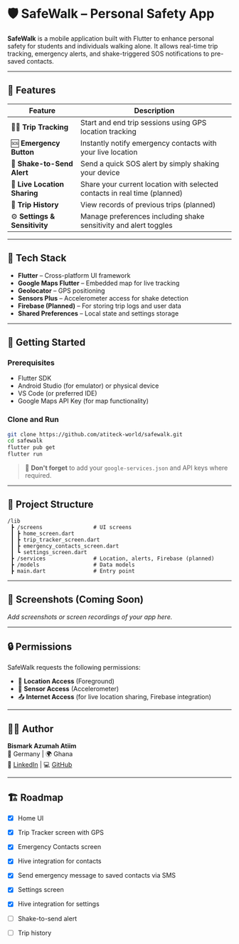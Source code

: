 
# 🛡️ SafeWalk – Personal Safety App

**SafeWalk** is a mobile application built with Flutter to enhance personal safety for students and individuals walking alone. It allows real-time trip tracking, emergency alerts, and shake-triggered SOS notifications to pre-saved contacts.

---

## 📱 Features

| Feature                         | Description                                                                 |
|---------------------------------|-----------------------------------------------------------------------------|
| 🚶‍♂️ **Trip Tracking**            | Start and end trip sessions using GPS location tracking                   |
| 🆘 **Emergency Button**         | Instantly notify emergency contacts with your live location               |
| 📳 **Shake-to-Send Alert**      | Send a quick SOS alert by simply shaking your device                      |
| 📍 **Live Location Sharing**    | Share your current location with selected contacts in real time (planned) |
| 📔 **Trip History**             | View records of previous trips (planned)                                   |
| ⚙️ **Settings & Sensitivity**   | Manage preferences including shake sensitivity and alert toggles          |

---

## 🧰 Tech Stack

- **Flutter** – Cross-platform UI framework
- **Google Maps Flutter** – Embedded map for live tracking
- **Geolocator** – GPS positioning
- **Sensors Plus** – Accelerometer access for shake detection
- **Firebase (Planned)** – For storing trip logs and user data
- **Shared Preferences** – Local state and settings storage

---

## 🚀 Getting Started

### Prerequisites

- Flutter SDK
- Android Studio (for emulator) or physical device
- VS Code (or preferred IDE)
- Google Maps API Key (for map functionality)

### Clone and Run

```bash
git clone https://github.com/atiteck-world/safewalk.git
cd safewalk
flutter pub get
flutter run
```

> 🔐 **Don't forget** to add your `google-services.json` and API keys where required.

---

## 📂 Project Structure

```
/lib
 ┣ /screens                # UI screens
 ┃ ┣ home_screen.dart
 ┃ ┣ trip_tracker_screen.dart
 ┃ ┣ emergency_contacts_screen.dart
 ┃ ┗ settings_screen.dart
 ┣ /services               # Location, alerts, Firebase (planned)
 ┣ /models                 # Data models
 ┣ main.dart               # Entry point
```

---

## 📸 Screenshots (Coming Soon)

_Add screenshots or screen recordings of your app here._

---

## 🔒 Permissions

SafeWalk requests the following permissions:

- 📍 **Location Access** (Foreground)
- 📳 **Sensor Access** (Accelerometer)
- 📤 **Internet Access** (for live location sharing, Firebase integration)

---

## 👨‍💻 Author

**Bismark Azumah Atiim**  
📍 Germany | 🌍 Ghana  
💼 [LinkedIn](https://linkedin.com/in/ba_atiim) | 💻 [GitHub](https://github.com/atiteck-world)

---

## 🏗️ Roadmap

- [x] Home UI
- [x] Trip Tracker screen with GPS
- [x] Emergency Contacts screen
- [x] Hive integration for contacts
- [x] Send emergency message to saved contacts via SMS
- [x] Settings screen
- [x] Hive integration for settings
- [ ] Shake-to-send alert
- [ ] Trip history


